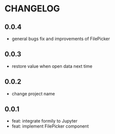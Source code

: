# CHANGELOG

## 0.0.4
* general bugs fix and improvements of FilePicker

## 0.0.3
* restore value when open data next time

## 0.0.2
* change project name

## 0.0.1
* feat: integrate formily to Jupyter
* feat: implement FilePicker component
